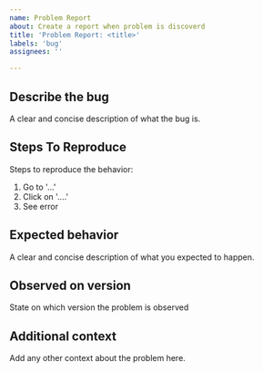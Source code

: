 ```yaml
---
name: Problem Report
about: Create a report when problem is discoverd
title: 'Problem Report: <title>'
labels: 'bug'
assignees: ''

---
```



## Describe the bug

A clear and concise description of what the bug is.

## Steps To Reproduce

Steps to reproduce the behavior:
1. Go to '...'
2. Click on '....'
4. See error

## Expected behavior 
A clear and concise description of what you expected to happen.

## Observed on version
State on which version the problem is observed

## Additional context
Add any other context about the problem here.